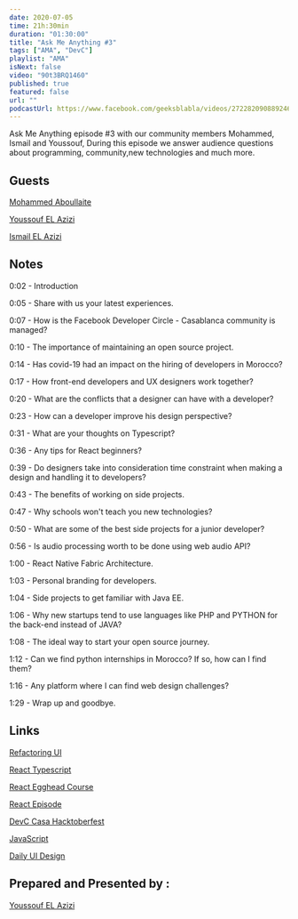 ```yaml
---
date: 2020-07-05
time: 21h:30min
duration: "01:30:00"
title: "Ask Me Anything #3"
tags: ["AMA", "DevC"]
playlist: "AMA"
isNext: false
video: "90t3BRQ1460"
published: true
featured: false
url: ""
podcastUrl: https://www.facebook.com/geeksblabla/videos/272282090889246/
---
```


Ask Me Anything episode #3 with our community members Mohammed, Ismail and Youssouf, During this episode we answer audience questions about programming, community,new technologies and much more.

## Guests

[Mohammed Aboullaite](https://aboullaite.me/)

[Youssouf EL Azizi](https://elazizi.com/)

[Ismail EL Azizi](https://ismailelazizi.com/)

## Notes

0:02 - Introduction

0:05 - Share with us your latest experiences.

0:07 - How is the Facebook Developer Circle - Casablanca community is managed?

0:10 - The importance of maintaining an open source project.

0:14 - Has covid-19 had an impact on the hiring of developers in Morocco?

0:17 - How front-end developers and UX designers work together?

0:20 - What are the conflicts that a designer can have with a developer?

0:23 - How can a developer improve his design perspective?

0:31 - What are your thoughts on Typescript?

0:36 - Any tips for React beginners?

0:39 - Do designers take into consideration time constraint when making a design and handling it to developers?

0:43 - The benefits of working on side projects.

0:47 - Why schools won't teach you new technologies?

0:50 - What are some of the best side projects for a junior developer?

0:56 - Is audio processing worth to be done using web audio API?

1:00 - React Native Fabric Architecture.

1:03 - Personal branding for developers.

1:04 - Side projects to get familiar with Java EE.

1:06 - Why new startups tend to use languages like PHP and PYTHON for the back-end instead of JAVA?

1:08 - The ideal way to start your open source journey.

1:12 - Can we find python internships in Morocco? If so, how can I find them?

1:16 - Any platform where I can find web design challenges?

1:29 - Wrap up and goodbye.

## Links

[Refactoring UI](https://refactoringui.com/)

[React Typescript](https://github.com/typescript-cheatsheets/react-typescript-cheatsheet)

[React Egghead Course](https://egghead.io/courses/the-beginner-s-guide-to-react)

[React Episode](https://geeksblabla.com/blablas/react-deep-dive)

[DevC Casa Hacktoberfest](https://github.com/DevC-Casa/devc-casa-hacktoberfest)

[JavaScript](https://javascript30.com/)

[Daily UI Design](https://www.dailyui.co/)

## Prepared and Presented by :

[Youssouf EL Azizi](https://elazizi.com/)

